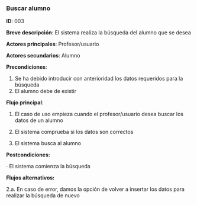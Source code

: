 
### **Buscar alumno**

**ID**: 003

**Breve descripción**: El sistema realiza la búsqueda del alumno que se desea

**Actores principales**: Profesor/usuario

**Actores secundarios**: Alumno

**Precondiciones**:
   1. Se ha debido introducir con anterioridad los datos requeridos para la búsqueda
   2. El alumno debe de existir

**Flujo principal**:

   1. El caso de uso empieza cuando el profesor/usuario desea buscar los datos de un alumno

   2. El sistema comprueba si los datos son correctos

   3. El sistema busca al alumno

**Postcondiciones:**

   · El sistema comienza la búsqueda

**Flujos alternativos:**

   2.a. En caso de error, damos la opción de volver a insertar los datos para realizar la búsqueda de nuevo
